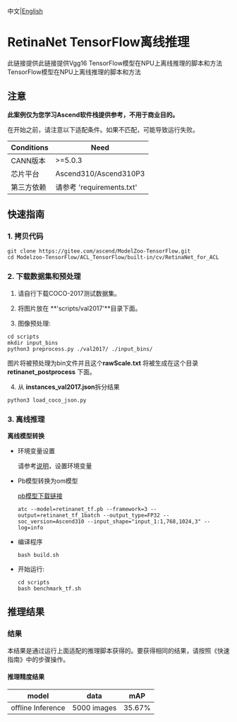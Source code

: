 中文|[English](README_EN.md)

# RetinaNet TensorFlow离线推理 

此链接提供此链接提供Vgg16 TensorFlow模型在NPU上离线推理的脚本和方法 TensorFlow模型在NPU上离线推理的脚本和方法

## 注意
**此案例仅为您学习Ascend软件栈提供参考，不用于商业目的。**

在开始之前，请注意以下适配条件。如果不匹配，可能导致运行失败。

| Conditions | Need |
| --- | --- |
| CANN版本 | >=5.0.3 |
| 芯片平台| Ascend310/Ascend310P3 |
| 第三方依赖| 请参考 'requirements.txt' |

## 快速指南

### 1. 拷贝代码

```shell
git clone https://gitee.com/ascend/ModelZoo-TensorFlow.git
cd Modelzoo-TensorFlow/ACL_TensorFlow/built-in/cv/RetinaNet_for_ACL
```

### 2. 下载数据集和预处理

1. 请自行下载COCO-2017测试数据集。

2. 将图片放在 **'scripts/val2017'**目录下面。

3. 图像预处理:
```
cd scripts
mkdir input_bins
python3 preprocess.py ./val2017/ ./input_bins/
```
   图片将被预处理为bin文件并且这个**rawScale.txt** 将被生成在这个目录**retinanet_postprocess** 下面。

4. 从 **instances_val2017.json**拆分结果
```
python3 load_coco_json.py
```

### 3. 离线推理

**离线模型转换**

- 环境变量设置

  请参考[说明](https://gitee.com/ascend/ModelZoo-TensorFlow/wikis/02.%E7%A6%BB%E7%BA%BF%E6%8E%A8%E7%90%86%E6%A1%88%E4%BE%8B/Ascend%E5%B9%B3%E5%8F%B0%E6%8E%A8%E7%90%86%E7%8E%AF%E5%A2%83%E5%8F%98%E9%87%8F%E8%AE%BE%E7%BD%AE?sort_id=6458719)，设置环境变量

- Pb模型转换为om模型


  [pb模型下载链接](https://obs-9be7.obs.cn-east-2.myhuaweicloud.com/003_Atc_Models/modelzoo/Official/cv/RetinaNet_for_ACL.zip)

  ```
  atc --model=retinanet_tf.pb --framework=3 --output=retinanet_tf_1batch --output_type=FP32 --soc_version=Ascend310 --input_shape="input_1:1,768,1024,3" --log=info
  ```

- 编译程序

  ```
  bash build.sh
  ```

- 开始运行:

  ```
  cd scripts
  bash benchmark_tf.sh
  ```

## 推理结果

### 结果

本结果是通过运行上面适配的推理脚本获得的。要获得相同的结果，请按照《快速指南》中的步骤操作。

#### 推理精度结果

|       model       | **data**  |    mAP    |
| :---------------: | :-------: | :-------------: |
| offline Inference | 5000 images | 35.67% |

